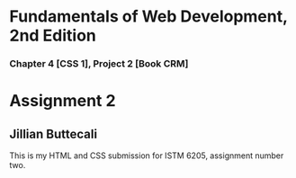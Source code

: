 # Fundamentals of Web Development, 2nd Edition
### Chapter 4 [CSS 1], Project 2 [Book CRM]
<h1>Assignment 2</h1>
<h2>Jillian Buttecali</h2>
<p>This is my HTML and CSS submission for ISTM 6205, assignment number two.</p>
